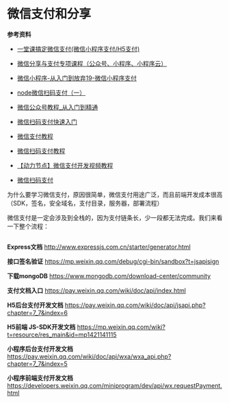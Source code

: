 # 微信支付和分享

**参考资料**

+ [一堂课搞定微信支付(微信小程序支付/H5支付)](https://www.bilibili.com/video/BV19E411H7VZ?p=1)
+ [微信分享与支付专项课程（公众号、小程序、小程序云）](https://coding.imooc.com/class/chapter/343.html)
+ [微信小程序-从入门到放弃19-微信小程序支付](https://www.bilibili.com/video/BV1mE411w73k?p=2)
+ [node微信扫码支付（一）](https://www.shangmayuan.com/a/74b66e61ef494017b92f64eb.html)

+ [微信公众号教程_从入门到精通](https://www.bilibili.com/video/BV1MD4y1D785)
+ [微信扫码支付快速入门](https://www.bilibili.com/video/BV1NE411p7jJ?p=2)
+ [微信支付教程](https://www.bilibili.com/video/BV1F4411D72w)
+ [微信扫码支付教程](https://www.bilibili.com/video/BV1KV411r7J7?p=1)
+ [【动力节点】微信支付开发视频教程](https://www.bilibili.com/video/BV1ps411c7Lg?p=17&t=4)
+ [微信扫码支付](https://www.bilibili.com/video/BV1d7411x7nX?p=5&t=257)

为什么要学习微信支付，原因很简单，微信支付用途广泛，而且前端开发成本很高（SDK，签名，安全域名，支付目录，服务器，部署流程）

微信支付是一定会涉及到全栈的，因为支付链条长，少一段都无法完成。我们来看一下整个流程：

<img :src="$withBase('/weixin_zhifu_1.png')" alt="">

**Express文档**
http://www.expressjs.com.cn/starter/generator.html

**接口签名验证**
https://mp.weixin.qq.com/debug/cgi-bin/sandbox?t=jsapisign

**下载mongoDB**
https://www.mongodb.com/download-center/community

**支付文档入口**
https://pay.weixin.qq.com/wiki/doc/api/index.html

**H5后台支付开发文档**
https://pay.weixin.qq.com/wiki/doc/api/jsapi.php?chapter=7_7&index=6

**H5前端 JS-SDK开发文档**
https://mp.weixin.qq.com/wiki?t=resource/res_main&id=mp1421141115

**小程序后台支付开发文档**
https://pay.weixin.qq.com/wiki/doc/api/wxa/wxa_api.php?chapter=7_7&index=5

**小程序前端支付开发文档**
https://developers.weixin.qq.com/miniprogram/dev/api/wx.requestPayment.html
